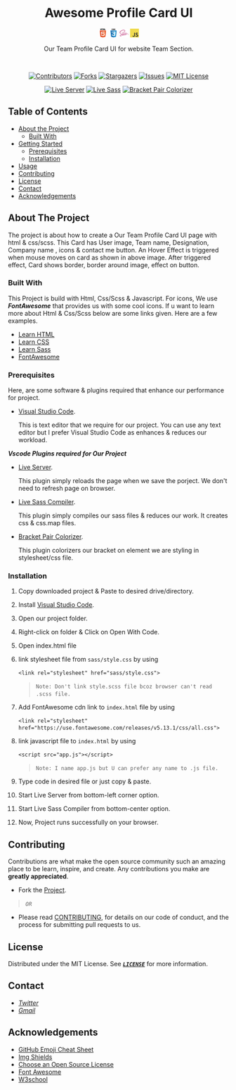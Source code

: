 
<h1 align="center">Awesome Profile Card UI</h1>
<div align="center" width="100%">
<code><img height="20" src="https://raw.githubusercontent.com/github/explore/80688e429a7d4ef2fca1e82350fe8e3517d3494d/topics/html/html.png"></code>
<code><img height="20" src="https://raw.githubusercontent.com/github/explore/80688e429a7d4ef2fca1e82350fe8e3517d3494d/topics/css/css.png"></code>
<code><img height="20" src="https://raw.githubusercontent.com/github/explore/80688e429a7d4ef2fca1e82350fe8e3517d3494d/topics/sass/sass.png"></code>
<code><img height="20" src="https://raw.githubusercontent.com/github/explore/80688e429a7d4ef2fca1e82350fe8e3517d3494d/topics/javascript/javascript.png"></code>
</div>


<p align="center">Our Team Profile Card UI for website Team Section.</p>
<br>

<div align="center" width="100%">

[![Contributors][contributors-shield]][contributors-url]
[![Forks][forks-shield]][forks-url]
[![Stargazers][stars-shield]][stars-url]
[![Issues][issues-shield]][issues-url]
[![MIT License][license-shield]][license-url]
<br>

[![Live Server][live-server-shield]][live-server]
[![Live Sass][live-sass-shield]][live-sass]
[![Bracket Pair Colorizer][bracket-pair-shield]][bracket-pair]
</div>

<!-- TABLE OF CONTENTS -->
## Table of Contents

* [About the Project](#about-the-project)
  * [Built With](#built-with)
* [Getting Started](#getting-started)
  * [Prerequisites](#prerequisites)
  * [Installation](#installation)
* [Usage](#usage)
* [Contributing](#contributing)
* [License](#license)
* [Contact](#contact)
* [Acknowledgements](#acknowledgements)


<!-- ABOUT THE PROJECT -->
## About The Project

The project is about how to create a Our Team Profile Card UI page with html & css/scss. This Card has User image, Team name, Designation, Company name , icons & contact me button. An Hover Effect is triggered when mouse moves on card as shown in above image. After triggered effect, Card shows border, border around image, effect on button.

### Built With

This Project is build with Html, Css/Scss & Javascript. For icons, We use **_FontAwesome_** that provides us with some cool icons.
If u want to learn more about Html & Css/Scss below are some links given.
Here are a few examples.
* [Learn HTML](https://www.w3schools.com/html/)
* [Learn CSS](https://www.w3schools.com/css/)
* [Learn Sass](https://www.w3schools.com/sass/)
* [FontAwesome](https://fontawesome.com/)


### Prerequisites

Here, are some software & plugins required that enhance our performance for project.

* [Visual Studio Code][vs-code].

    This is text editor that we require for our project. You can use any text editor but I prefer Visual Studio Code as enhances & reduces our workload.

***Vscode Plugins required for Our Project***

* [Live Server][live-server].

    This plugin simply reloads the page when we save the porject. We don't need to refresh page on browser.

* [Live Sass Compiler][live-sass].

    This plugin simply compiles our sass files & reduces our work. It creates css & css.map files.

* [Bracket Pair Colorizer][bracket-pair].

    This plugin colorizers our bracket on element we are styling in stylesheet/css file.

### Installation

1. Copy downloaded project & Paste to desired drive/directory.
1. Install [Visual Studio Code][vs-code].
1. Open our project folder.
1. Right-click on folder & Click on Open With Code.
1. Open index.html file
1. link stylesheet file from `sass/style.css` by using 

    ```
    <link rel="stylesheet" href="sass/style.css">
    ```
    >`Note: Don't link style.scss file bcoz browser can't read .scss file.`
1. Add FontAwesome cdn link to `index.html` file by using 

    ```
    <link rel="stylesheet" href="https://use.fontawesome.com/releases/v5.13.1/css/all.css">
    ```
1. link javascript file to `index.html` by using

    ```
    <script src="app.js"></script>
    ```
    >`Note: I name app.js but U can prefer any name to .js file.`
1. Type code in desired file or just copy & paste.
1. Start Live Server from bottom-left corner option.
1. Start Live Sass Compiler from bottom-center option.
1. Now, Project runs successfully on your browser.


<!-- CONTRIBUTING -->
## Contributing

Contributions are what make the open source community such an amazing place to be learn, inspire, and create. Any contributions you make are **greatly appreciated**.

* Fork the [Project][fork].
>    *`OR`*
* Please read [CONTRIBUTING][contributing], for details on our code of conduct, and the process for submitting pull requests to us.


<!-- LICENSE -->
## License

Distributed under the MIT License. See [***`LICENSE`***][license-url] for more information.

<!-- CONTACT -->
## Contact

* [*Twitter*](https://twitter.com/devil_2708)
* [*Gmail*](sahilthakur376@gmail.com)



<!-- ACKNOWLEDGEMENTS -->
## Acknowledgements
* [GitHub Emoji Cheat Sheet](https://www.webpagefx.com/tools/emoji-cheat-sheet)
* [Img Shields](https://shields.io)
* [Choose an Open Source License](https://choosealicense.com)
* [Font Awesome](https://fontawesome.com)
* [W3school](https://www.w3schools.com/)



<!-- MARKDOWN LINKS & IMAGES -->
<!-- https://www.markdownguide.org/basic-syntax/#reference-style-links -->
[contributors-shield]: https://img.shields.io/github/contributors/DevilStudio27/wedding-blazer-product-ui?logo=github&logoColor=cyan&style=flat-square
[contributors-url]: https://github.com/DevilStudio27/wedding-blazer-product-ui/graphs/contributors
[forks-shield]: https://img.shields.io/github/forks/devilstudio27/wedding-blazer-product-ui?label=Forks&logo=github&logoColor=cyan&style=flat-square
[forks-url]: https://github.com/DevilStudio27/wedding-blazer-product-ui/network/members
[stars-shield]: https://img.shields.io/github/stars/devilstudio27/wedding-blazer-product-ui?logo=github&logoColor=cyan&style=flat-square
[stars-url]: https://github.com/DevilStudio27/wedding-blazer-product-ui/stargazers
[issues-shield]: https://img.shields.io/github/issues/devilstudio27/wedding-blazer-product-ui?logo=github&logoColor=cyan&style=flat-square
[issues-url]: https://github.com/DevilStudio27/wedding-blazer-product-ui/issues
[license-shield]: https://img.shields.io/github/license/devilstudio27/wedding-blazer-product-ui?logo=github&logoColor=cyan&style=flat-square
[license-url]: https://github.com/DevilStudio27/wedding-blazer-product-ui/blob/master/LICENSE


[contributing]:https://github.com/DevilStudio27/wedding-blazer-product-ui/graphs/contributors
[fork]:https://github.com/DevilStudio27/wedding-blazer-product-ui/network/members

[vs-code]:https://code.visualstudio.com/
[live-server-shield]:https://img.shields.io/visual-studio-marketplace/i/ritwickdey.liveserver?label=Live%20Server&logo=visual-studio-code&logoColor=cyan&style=flat-square
[live-server]:https://marketplace.visualstudio.com/items?itemName=ritwickdey.LiveServer
[live-sass-shield]:https://img.shields.io/visual-studio-marketplace/i/ritwickdey.live-sass?label=Live%20Sass&logo=visual-studio-code&logoColor=cyan&style=flat-square
[live-sass]:https://marketplace.visualstudio.com/items?itemName=ritwickdey.live-sass
[bracket-pair-shield]:https://img.shields.io/visual-studio-marketplace/i/coenraads.bracket-pair-colorizer-2?label=Bracket%20Pair%20Colorizer%202&logo=visual-studio-code&logoColor=cyan&style=flat-square
[bracket-pair]:https://marketplace.visualstudio.com/items?itemName=CoenraadS.bracket-pair-colorizer-2
